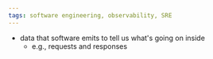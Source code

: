 ```yaml
---
tags: software engineering, observability, SRE
---
```


- data that software emits to tell us what's going on inside
	- e.g., requests and responses